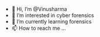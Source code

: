 - 👋 Hi, I’m @Vinusharma
- 👀 I’m interested in cyber forensics
- 🌱 I’m currently learning forensics
- 📫 How to reach me ...

<!---
Vinusharma/Vinusharma is a ✨ special ✨ repository because its `README.md` (this file) appears on your GitHub profile.
You can click the Preview link to take a look at your changes.
--->
